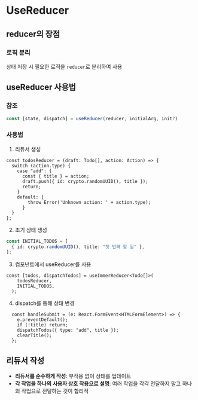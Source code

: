 # UseReducer

## reducer의 장점

### 로직 분리

상태 저장 시 필요한 로직을 `reducer`로 분리하여 사용



## useReducer 사용법

### 참조

```jsx
const [state, dispatch] = useReducer(reducer, initialArg, init?)
```

### 사용법

1. 리듀서 생성

```tsx
const todosReducer = (draft: Todo[], action: Action) => {
  switch (action.type) {
    case "add": {
      const { title } = action;
      draft.push({ id: crypto.randomUUID(), title });
      return;
    }
    default: {
        throw Error('Unknown action: ' + action.type);
      }
  }
};
```

2. 초기 상태 생성

```ts
const INITIAL_TODOS = [
  { id: crypto.randomUUID(), title: "첫 번째 할 일" },
];
```

3. 컴포넌트에서 useReducer를 사용

```tsx
const [todos, dispatchTodos] = useImmerReducer<Todo[]>(
    todosReducer,
    INITIAL_TODOS,
  );
```

4. dispatch를 통해 상태 변경

```tsx
  const handleSubmit = (e: React.FormEvent<HTMLFormElement>) => {
    e.preventDefault();
    if (!title) return;
    dispatchTodos({ type: "add", title });
    clearTitle();
  };
```



## 리듀서 작성

- **리듀서를 순수하게 작성**: 부작용 없이 상태를 업데이트
- **각 작업을 하나의 사용자 상호 작용으로 설명**: 여러 작업을 각각 전달하지 말고 하나의 작업으로 전달하는 것이 합리적
